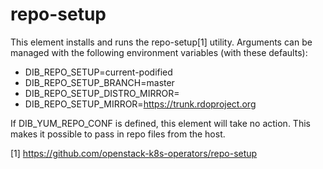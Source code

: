 repo-setup
==========

This element installs and runs the repo-setup[1] utility. Arguments can be
managed with the following environment variables (with these defaults):

* DIB_REPO_SETUP=current-podified
* DIB_REPO_SETUP_BRANCH=master
* DIB_REPO_SETUP_DISTRO_MIRROR=
* DIB_REPO_SETUP_MIRROR=https://trunk.rdoproject.org

If DIB_YUM_REPO_CONF is defined, this element will take no action. This makes it
possible to pass in repo files from the host.

[1] https://github.com/openstack-k8s-operators/repo-setup
